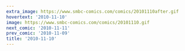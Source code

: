 ```yaml
---
extra_image: https://www.smbc-comics.com/comics/20101110after.gif
hovertext: '2010-11-10'
image: https://www.smbc-comics.com/comics/20101110.gif
next_comic: '2010-11-11'
prev_comic: '2010-11-09'
title: '2010-11-10'
---
```


